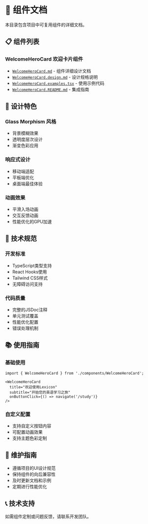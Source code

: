 # 🧩 组件文档

本目录包含项目中可复用组件的详细文档。

## 📋 组件列表

### WelcomeHeroCard 欢迎卡片组件
- [`WelcomeHeroCard.md`](./WelcomeHeroCard.md) - 组件详细设计文档
- [`WelcomeHeroCard.design.md`](./WelcomeHeroCard.design.md) - 设计规格说明
- [`WelcomeHeroCard.examples.tsx`](./WelcomeHeroCard.examples.tsx) - 使用示例代码
- [`WelcomeHeroCard.README.md`](./WelcomeHeroCard.README.md) - 集成指南

## 🎨 设计特色

### Glass Morphism 风格
- 背景模糊效果
- 透明度层次设计
- 渐变色彩应用

### 响应式设计
- 移动端适配
- 平板端优化
- 桌面端最佳体验

### 动画效果
- 平滑入场动画
- 交互反馈动画
- 性能优化的GPU加速

## 🔧 技术规范

### 开发标准
- TypeScript类型支持
- React Hooks使用
- Tailwind CSS样式
- 无障碍访问支持

### 代码质量
- 完整的JSDoc注释
- 单元测试覆盖
- 性能优化配置
- 错误处理机制

## 📚 使用指南

### 基础使用
```tsx
import { WelcomeHeroCard } from './components/WelcomeHeroCard';

<WelcomeHeroCard
  title="欢迎使用Lexicon"
  subtitle="开始您的英语学习之旅"
  onButtonClick={() => navigate('/study')}
/>
```

### 自定义配置
- 支持自定义按钮内容
- 可配置动画效果
- 支持主题色彩定制

## 🔄 维护指南

- 遵循项目的UI设计规范
- 保持组件的向后兼容性
- 及时更新文档和示例
- 定期进行性能优化

## 📞 技术支持

如需组件定制或问题反馈，请联系开发团队。